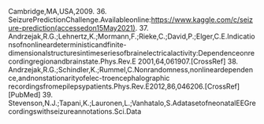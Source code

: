 Cambridge,MA,USA,2009.
36. SeizurePredictionChallenge.Availableonline:https://www.kaggle.com/c/seizure-prediction(accessedon15May2021).
37. Andrzejak,R.G.;Lehnertz,K.;Mormann,F.;Rieke,C.;David,P.;Elger,C.E.Indicationsofnonlineardeterministicandfinite-
dimensionalstructuresintimeseriesofbrainelectricalactivity:Dependenceonrecordingregionandbrainstate.Phys.Rev.E
2001,64,061907.[CrossRef]
38. Andrzejak,R.G.;Schindler,K.;Rummel,C.Nonrandomness,nonlineardependence,andnonstationarityofelec-troencephalographic
recordingsfromepilepsypatients.Phys.Rev.E2012,86,046206.[CrossRef][PubMed]
39. Stevenson,N.J.;Tapani,K.;Lauronen,L.;Vanhatalo,S.AdatasetofneonatalEEGrecordingswithseizureannotations.Sci.Data